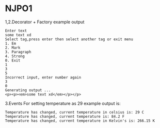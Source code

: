 # NJPO1

1,2.Decorator + Factory example output

```
Enter text
some text xd
Select tag,press enter then select another tag or exit menu
1. Em
2. Mark
3. Paragraph
4. Strong
0. Exit
1
3
5
Incorrect input, enter number again
3
0
Generating output ...
<p><p><em>some text xd</em></p></p>
```

3.Events
For setting temperature as 29 example output is:

```
Temperature has changed, current temperature in celsius is: 29 C
Temperature has changed, current temperature is: 84.2 F
Temperature has changed, current temperature in Kelvin's is: 266.15 K
```

